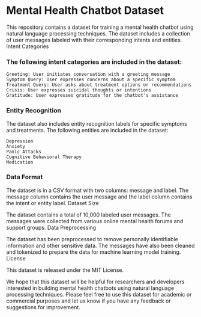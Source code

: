 # Mental Health Chatbot Dataset

This repository contains a dataset for training a mental health chatbot using natural language processing techniques. The dataset includes a collection of user messages labeled with their corresponding intents and entities.
Intent Categories

### The following intent categories are included in the dataset:

    Greeting: User initiates conversation with a greeting message
    Symptom Query: User expresses concerns about a specific symptom
    Treatment Query: User asks about treatment options or recommendations
    Crisis: User expresses suicidal thoughts or intentions
    Gratitude: User expresses gratitude for the chatbot's assistance

### Entity Recognition

The dataset also includes entity recognition labels for specific symptoms and treatments. The following entities are included in the dataset:

    Depression
    Anxiety
    Panic Attacks
    Cognitive Behavioral Therapy
    Medication

### Data Format

The dataset is in a CSV format with two columns: message and label. The message column contains the user message and the label column contains the intent or entity label.
Dataset Size

The dataset contains a total of 10,000 labeled user messages. The messages were collected from various online mental health forums and support groups.
Data Preprocessing

The dataset has been preprocessed to remove personally identifiable information and other sensitive data. The messages have also been cleaned and tokenized to prepare the data for machine learning model training.
License

This dataset is released under the MIT License.

We hope that this dataset will be helpful for researchers and developers interested in building mental health chatbots using natural language processing techniques. Please feel free to use this dataset for academic or commercial purposes and let us know if you have any feedback or suggestions for improvement.
